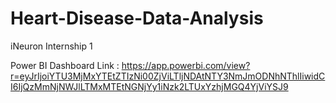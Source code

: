 # Heart-Disease-Data-Analysis

iNeuron Internship 1

Power BI Dashboard Link : https://app.powerbi.com/view?r=eyJrIjoiYTU3MjMxYTEtZTIzNi00ZjViLTljNDAtNTY3NmJmODNhNThlIiwidCI6IjQzMmNjNWJlLTMxMTEtNGNjYy1iNzk2LTUxYzhjMGQ4YjViYSJ9



